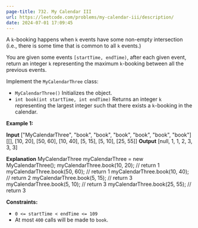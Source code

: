 ```yaml
---
page-title: 732. My Calendar III
url: https://leetcode.com/problems/my-calendar-iii/description/
date: 2024-07-01 17:09:45
---
```

A `k`\-booking happens when `k` events have some non-empty intersection (i.e., there is some time that is common to all `k` events.)

You are given some events `[startTime, endTime)`, after each given event, return an integer `k` representing the maximum `k`\-booking between all the previous events.

Implement the `MyCalendarThree` class:

-   `MyCalendarThree()` Initializes the object.
-   `int book(int startTime, int endTime)` Returns an integer `k` representing the largest integer such that there exists a `k`\-booking in the calendar.

**Example 1:**

**Input**
\["MyCalendarThree", "book", "book", "book", "book", "book", "book"\]
\[\[\], \[10, 20\], \[50, 60\], \[10, 40\], \[5, 15\], \[5, 10\], \[25, 55\]\]
**Output**
\[null, 1, 1, 2, 3, 3, 3\]

**Explanation**
MyCalendarThree myCalendarThree = new MyCalendarThree();
myCalendarThree.book(10, 20); // return 1
myCalendarThree.book(50, 60); // return 1
myCalendarThree.book(10, 40); // return 2
myCalendarThree.book(5, 15); // return 3
myCalendarThree.book(5, 10); // return 3
myCalendarThree.book(25, 55); // return 3

**Constraints:**

-   `0 <= startTime < endTime <= 109`
-   At most `400` calls will be made to `book`.